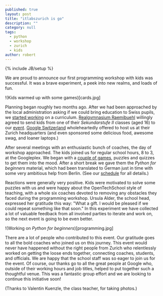 ```yaml
---
published: true
layout: post
title: "itlabszurich is go"
description: ""
category: null
tags:
  - python
  - workshop
  - zurich
  - kids
author: robert
---
```

{% include JB/setup %}

We are proud to announce our first programming workshop with kids was successful.  It was a brave experiment, a peek into new realms, and loads of fun.

!(Kids warmed up with some games)[cards.jpg]

Planning began roughly two months ago.  After we had been approached by the local administration asking if we could bring education to Swiss pupils, we [started working](http://www.meetup.com/opentechschool-zurich/messages/boards/thread/36372172) on a curriculum.  [Realgymnasium Raemibuehl](http://rgzh.ch/) willingly agreed to send kids from one of their *Sekundarstufe II* classes (aged 16) to our [event](http://www.meetup.com/opentechschool-zurich/events/130187942/).  [Google Switzerland](http://www.google.de/about/jobs/locations/zurich/) wholeheartedly offered to host us at their Zurich headquarters (and even sponsored some delicious food, awesome swag, and loaner laptops.)

After several meetings with an enthusiastic bunch of coaches, the day of workshop approached.  The kids joined us for regular school hours, 8 to 3, at the Googleplex.  We began with a [couple of games](https://github.com/OpenTechSchool/itlabszurich), puzzles and quizzes to get them into the mood.  After a short break we gave them the *Python for beginners* material, which had been translated to German just in time with some very ambitious help from Berlin.  (See our [schedule](https://docs.google.com/a/robertlehmann.de/presentation/d/1vzfH5AGlhdPrdsHWTwtRdNrF8lTyy3o1Z9mQikxngyc/edit) for all details.)

Reactions were generally very positive.  Kids were motivated to solve some puzzles with us and were happy about the OpenTechSchool style of teaching, with a whole six coaches devoted to removing any obstacles they faced during the programming workshop.  Ursula Alder, the school head, expressed her gratitude this way: "What a gift.  I would be pleased if we could repeat something like that soon."  In this experiment we have collected a lot of valuable feedback from all involved parties to iterate and work on, so the next event is going to be even better.

!(Working on *Python for beginners*)[programming.jpg]

There are a lot of people who contributed to this event.  Our gratitude goes to all the bold coaches who joined us on this journey.  This event would never have happened without the right people from Zurich who relentlessly worked on getting the loose ends together, connecting coaches, students, and officials.  We are happy that the school staff was so eager to join us for the event.  Of course, our thanks go to all the great people at Google who, outside of their working hours and job titles, helped to put together such a thoughtful venue.  This was a fantastic group effort and we are looking to continue this initiative soon!

(Thanks to Valentin Kuenzle, the class teacher, for taking photos.)
